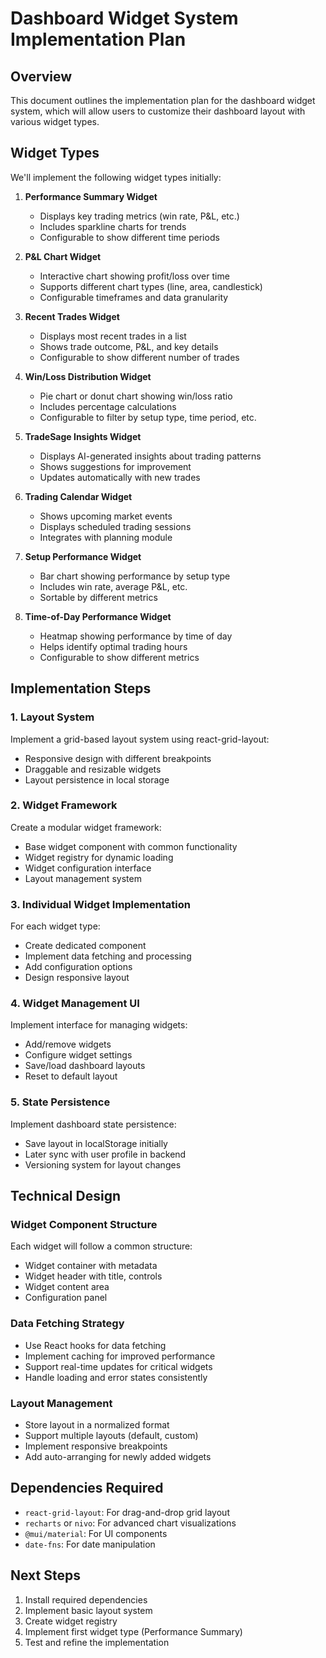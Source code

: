 # Dashboard Widget System Implementation Plan

## Overview

This document outlines the implementation plan for the dashboard widget system, which will allow users to customize their dashboard layout with various widget types.

## Widget Types

We'll implement the following widget types initially:

1. **Performance Summary Widget**
   - Displays key trading metrics (win rate, P&L, etc.)
   - Includes sparkline charts for trends
   - Configurable to show different time periods

2. **P&L Chart Widget**
   - Interactive chart showing profit/loss over time
   - Supports different chart types (line, area, candlestick)
   - Configurable timeframes and data granularity

3. **Recent Trades Widget**
   - Displays most recent trades in a list
   - Shows trade outcome, P&L, and key details
   - Configurable to show different number of trades

4. **Win/Loss Distribution Widget**
   - Pie chart or donut chart showing win/loss ratio
   - Includes percentage calculations
   - Configurable to filter by setup type, time period, etc.

5. **TradeSage Insights Widget**
   - Displays AI-generated insights about trading patterns
   - Shows suggestions for improvement
   - Updates automatically with new trades

6. **Trading Calendar Widget**
   - Shows upcoming market events
   - Displays scheduled trading sessions
   - Integrates with planning module

7. **Setup Performance Widget**
   - Bar chart showing performance by setup type
   - Includes win rate, average P&L, etc.
   - Sortable by different metrics

8. **Time-of-Day Performance Widget**
   - Heatmap showing performance by time of day
   - Helps identify optimal trading hours
   - Configurable to show different metrics

## Implementation Steps

### 1. Layout System

Implement a grid-based layout system using react-grid-layout:
- Responsive design with different breakpoints
- Draggable and resizable widgets
- Layout persistence in local storage

### 2. Widget Framework

Create a modular widget framework:
- Base widget component with common functionality
- Widget registry for dynamic loading
- Widget configuration interface
- Layout management system

### 3. Individual Widget Implementation

For each widget type:
- Create dedicated component
- Implement data fetching and processing
- Add configuration options
- Design responsive layout

### 4. Widget Management UI

Implement interface for managing widgets:
- Add/remove widgets
- Configure widget settings
- Save/load dashboard layouts
- Reset to default layout

### 5. State Persistence

Implement dashboard state persistence:
- Save layout in localStorage initially
- Later sync with user profile in backend
- Versioning system for layout changes

## Technical Design

### Widget Component Structure

Each widget will follow a common structure:
- Widget container with metadata
- Widget header with title, controls
- Widget content area
- Configuration panel

### Data Fetching Strategy

- Use React hooks for data fetching
- Implement caching for improved performance
- Support real-time updates for critical widgets
- Handle loading and error states consistently

### Layout Management

- Store layout in a normalized format
- Support multiple layouts (default, custom)
- Implement responsive breakpoints
- Add auto-arranging for newly added widgets

## Dependencies Required

- `react-grid-layout`: For drag-and-drop grid layout
- `recharts` or `nivo`: For advanced chart visualizations
- `@mui/material`: For UI components
- `date-fns`: For date manipulation

## Next Steps

1. Install required dependencies
2. Implement basic layout system
3. Create widget registry
4. Implement first widget type (Performance Summary)
5. Test and refine the implementation
